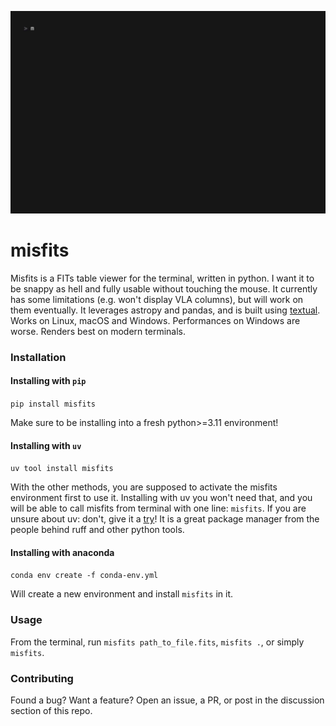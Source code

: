 
![misfits's interface](https://github.com/peppedilillo/misfits/blob/main/assets/misfits.gif?raw=true)

# misfits

Misfits is a FITs table viewer for the terminal, written in python.
I want it to be snappy as hell and fully usable without touching the mouse.
It currently has some limitations (e.g. won't display VLA columns), but will work on them eventually.
It leverages astropy and pandas, and is built using [textual](https://www.textualize.io/).
Works on Linux, macOS and Windows. Performances on Windows are worse.
Renders best on modern terminals.

### Installation

#### Installing with `pip`

`pip install misfits`

Make sure to be installing into a fresh python>=3.11 environment!

#### Installing with `uv`

`uv tool install misfits`

With the other methods, you are supposed to activate the misfits environment first to use it.
Installing with uv you won't need that, and you will be able to call misfits from terminal with one line: `misfits`.
If you are unsure about uv: don't, give it a [try](https://docs.astral.sh/uv/getting-started/installation/)!
It is a great package manager from the people behind ruff and other python tools.

#### Installing with anaconda

`conda env create -f conda-env.yml`

Will create a new environment and install `misfits` in it.

### Usage

From the terminal, run `misfits path_to_file.fits`, `misfits .`, or simply `misfits`. 

### Contributing

Found a bug? Want a feature? Open an issue, a PR, or post in the discussion section of this repo.